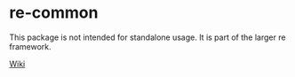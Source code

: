 # re-common

This package is not intended for standalone usage.  It is part of the larger re framework.

[Wiki](src/project/wiki.md) 
